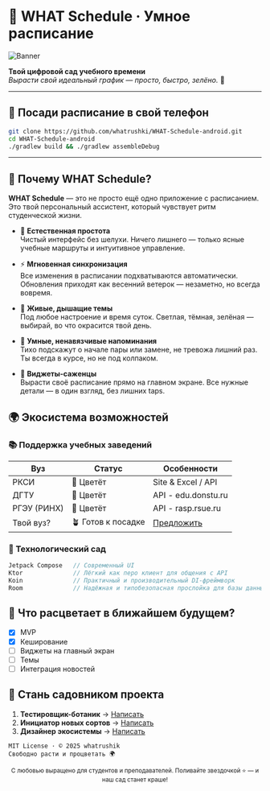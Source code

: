 # 🌿 WHAT Schedule · Умное расписание

![Banner](https://raw.githubusercontent.com/whatrushki/WHAT-Schedule-android/refs/heads/master/res/.github/app_banner.jpg)

**Твой цифровой сад учебного времени**  
_Вырасти свой идеальный график — просто, быстро, зелёно._ 🌱

---

## 🌱 Посади расписание в свой телефон

```bash
git clone https://github.com/whatrushki/WHAT-Schedule-android.git
cd WHAT-Schedule-android
./gradlew build && ./gradlew assembleDebug
```

---

## 🍃 Почему WHAT Schedule?

**WHAT Schedule** — это не просто ещё одно приложение с расписанием. Это твой персональный ассистент, который чувствует ритм студенческой жизни.

*   🌳 **Естественная простота**  
    Чистый интерфейс без шелухи. Ничего лишнего — только ясные учебные маршруты и интуитивное управление.

*   ⚡ **Мгновенная синхронизация**  
    Все изменения в расписании подхватываются автоматически. Обновления приходят как весенний ветерок — незаметно, но всегда вовремя.

*   🎨 **Живые, дышащие темы**  
    Под любое настроение и время суток. Светлая, тёмная, зелёная — выбирай, во что окрасится твой день.

*   🔔 **Умные, ненавязчивые напоминания**  
    Тихо подскажут о начале пары или замене, не тревожа лишний раз. Ты всегда в курсе, но не под колпаком.

*   📱 **Виджеты-саженцы**  
    Вырасти своё расписание прямо на главном экране. Все нужные детали — в один взгляд, без лишних taps.

## 🌍 Экосистема возможностей

### 📚 Поддержка учебных заведений

| **Вуз**     | **Статус**         | **Особенности**                       |
| ----------- | ------------------ | ------------------------------------- |
| РКСИ        | 🌟 Цветёт          | Site & Excel / API                    |
| ДГТУ        | 🌟 Цветёт          | API - edu.donstu.ru                   |
| РГЭУ (РИНХ) | 🌟 Цветёт          | API - rasp.rsue.ru                    |
| Твой вуз?   | 🪴 Готов к посадке | [Предложить](https://t.me/whatrushik) |

### 🌿 Технологический сад

```kotlin
Jetpack Compose   // Современный UI 
Ktor              // Лёгкий как перо клиент для общения с API
Koin              // Практичный и производительный DI-фреймворк
Room              // Надёжная и типобезопасная прослойка для базы данных
```

## 🌻 Что расцветает в ближайшем будущем?

- [x] MVP
- [x] Кеширование
- [ ] Виджеты на главный экран
- [ ] Темы
- [ ] Интеграция новостей

## 💚 Стань садовником проекта

1. **Тестировщик-ботаник** → [Написать](https://t.me/whatrushik)
2. **Инициатор новых сортов** → [Написать](https://t.me/whatrushik)
3. **Дизайнер экосистемы** → [Написать](https://t.me/whatrushik)

```text
MIT License · © 2025 whatrushik
Свободно расти и процветать 🌍
```

<div align="center">
  <sub>С любовью выращено для студентов и преподавателей. Поливайте звездочкой ⭐ — и наш сад станет краше!</sub><br>
</div>
